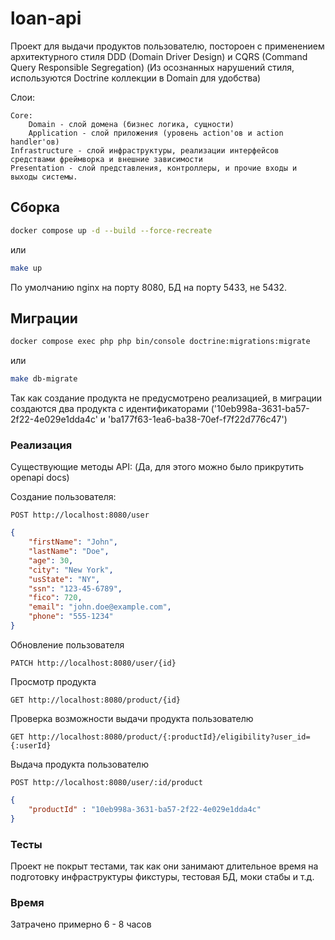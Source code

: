 # loan-api

Проект для выдачи продуктов пользователю, постороен с применением архитектурного стиля
DDD (Domain Driver Design) и CQRS (Command Query Responsible Segregation)
(Из осознанных нарушений стиля, используются Doctrine коллекции в Domain для удобства)

Слои:

    Core:
        Domain - слой домена (бизнес логика, сущности)
        Application - слой приложения (уровень action'ов и action handler'ов)
    Infrastructure - слой инфраструктуры, реализации интерфейсов средствами фреймворка и внешние зависимости
    Presentation - слой представления, контроллеры, и прочие входы и выходы системы.

## Сборка

```bash
docker compose up -d --build --force-recreate
```

или

```bash
make up
```

По умолчанию nginx на порту 8080, БД на порту 5433, не 5432. 

## Миграции

```bash
docker compose exec php php bin/console doctrine:migrations:migrate
```

или

```bash
make db-migrate
```

Так как создание продукта не предусмотрено реализацией, в миграции создаются два продукта с идентификаторами ('10eb998a-3631-ba57-2f22-4e029e1dda4c' и 'ba177f63-1ea6-ba38-70ef-f7f22d776c47')

### Реализация

Существующие методы API:
(Да, для этого можно было прикрутить openapi docs)

Создание пользователя:
```
POST http://localhost:8080/user
```
```JSON
{
    "firstName": "John",
    "lastName": "Doe",
    "age": 30,
    "city": "New York",
    "usState": "NY",
    "ssn": "123-45-6789",
    "fico": 720,
    "email": "john.doe@example.com",
    "phone": "555-1234"
}
```
Обновление пользователя
```
PATCH http://localhost:8080/user/{id}
```
Просмотр продукта
```
GET http://localhost:8080/product/{id}
```
Проверка возможности выдачи продукта пользователю
```
GET http://localhost:8080/product/{:productId}/eligibility?user_id={:userId}
```
Выдача продукта пользователю
```
POST http://localhost:8080/user/:id/product
```
```JSON
{
    "productId" : "10eb998a-3631-ba57-2f22-4e029e1dda4c"
}
```

### Тесты
Проект не покрыт тестами, так как они занимают длительное время на подготовку инфраструктуры
фикстуры, тестовая БД, моки стабы и т.д.

### Время
Затрачено примерно 6 - 8 часов
